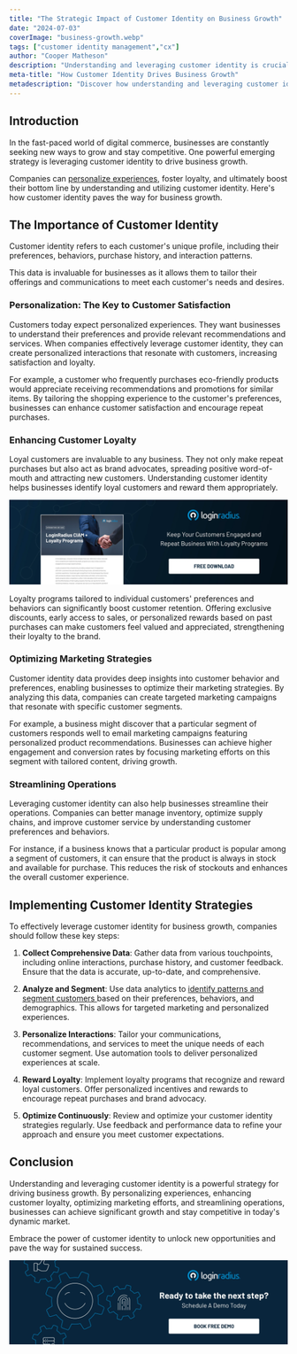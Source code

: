 ```yaml
---
title: "The Strategic Impact of Customer Identity on Business Growth"
date: "2024-07-03"
coverImage: "business-growth.webp"
tags: ["customer identity management","cx"]
author: "Cooper Matheson"
description: "Understanding and leveraging customer identity is crucial for driving business growth in today's competitive market. By personalizing customer experiences and utilizing data effectively, businesses can meet customer expectations and achieve substantial growth."
meta-title: "How Customer Identity Drives Business Growth"
metadescription: "Discover how understanding and leveraging customer identity can drive significant business growth. Learn strategies to enhance customer experiences."
---
```

## Introduction

In the fast-paced world of digital commerce, businesses are constantly seeking new ways to grow and stay competitive. One powerful emerging strategy is leveraging customer identity to drive business growth. 

Companies can [personalize experiences](https://www.loginradius.com/customer-experience-solutions/), foster loyalty, and ultimately boost their bottom line by understanding and utilizing customer identity. Here's how customer identity paves the way for business growth.

## The Importance of Customer Identity

Customer identity refers to each customer's unique profile, including their preferences, behaviors, purchase history, and interaction patterns. 

This data is invaluable for businesses as it allows them to tailor their offerings and communications to meet each customer's needs and desires.

### Personalization: The Key to Customer Satisfaction

Customers today expect personalized experiences. They want businesses to understand their preferences and provide relevant recommendations and services. When companies effectively leverage customer identity, they can create personalized interactions that resonate with customers, increasing satisfaction and loyalty.

For example, a customer who frequently purchases eco-friendly products would appreciate receiving recommendations and promotions for similar items. By tailoring the shopping experience to the customer's preferences, businesses can enhance customer satisfaction and encourage repeat purchases.

### Enhancing Customer Loyalty

Loyal customers are invaluable to any business. They not only make repeat purchases but also act as brand advocates, spreading positive word-of-mouth and attracting new customers. Understanding customer identity helps businesses identify loyal customers and reward them appropriately.

[![DS-LR-loyalty](DS-LR-loyalty.webp)](https://www.loginradius.com/resource/datasheet/ciam-loyalty-programs/)

Loyalty programs tailored to individual customers' preferences and behaviors can significantly boost customer retention. Offering exclusive discounts, early access to sales, or personalized rewards based on past purchases can make customers feel valued and appreciated, strengthening their loyalty to the brand.

### Optimizing Marketing Strategies

Customer identity data provides deep insights into customer behavior and preferences, enabling businesses to optimize their marketing strategies. By analyzing this data, companies can create targeted marketing campaigns that resonate with specific customer segments.

For example, a business might discover that a particular segment of customers responds well to email marketing campaigns featuring personalized product recommendations. Businesses can achieve higher engagement and conversion rates by focusing marketing efforts on this segment with tailored content, driving growth.

### Streamlining Operations

Leveraging customer identity can also help businesses streamline their operations. Companies can better manage inventory, optimize supply chains, and improve customer service by understanding customer preferences and behaviors.

For instance, if a business knows that a particular product is popular among a segment of customers, it can ensure that the product is always in stock and available for purchase. This reduces the risk of stockouts and enhances the overall customer experience.

## Implementing Customer Identity Strategies

To effectively leverage customer identity for business growth, companies should follow these key steps:

1. **Collect Comprehensive Data**: Gather data from various touchpoints, including online interactions, purchase history, and customer feedback. Ensure that the data is accurate, up-to-date, and comprehensive.

2. **Analyze and Segment**: Use data analytics to [identify patterns and segment customers ](https://www.loginradius.com/profile-management/)based on their preferences, behaviors, and demographics. This allows for targeted marketing and personalized experiences.

3. **Personalize Interactions**: Tailor your communications, recommendations, and services to meet the unique needs of each customer segment. Use automation tools to deliver personalized experiences at scale.

4. **Reward Loyalty**: Implement loyalty programs that recognize and reward loyal customers. Offer personalized incentives and rewards to encourage repeat purchases and brand advocacy.

5. **Optimize Continuously**: Review and optimize your customer identity strategies regularly. Use feedback and performance data to refine your approach and ensure you meet customer expectations.

## Conclusion

Understanding and leveraging customer identity is a powerful strategy for driving business growth. By personalizing experiences, enhancing customer loyalty, optimizing marketing efforts, and streamlining operations, businesses can achieve significant growth and stay competitive in today's dynamic market.

Embrace the power of customer identity to unlock new opportunities and pave the way for sustained success.

[![book-a-demo-loginradius](../../assets/book-a-demo-loginradius.webp)](https://www.loginradius.com/contact-us?utm_source=blog&utm_medium=web&utm_campaign=customer-identity-drives-business-growth)
